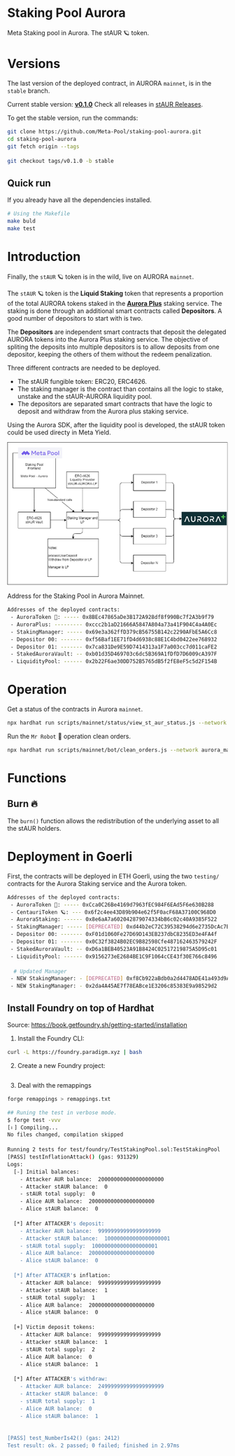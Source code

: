 # Staking Pool Aurora

Meta Staking pool in Aurora. The stAUR 🪐 token.

# Versions

The last version of the deployed contract, in AURORA `mainnet`, is in the `stable` branch.

Current stable version: [**v0.1.0**](https://github.com/Meta-Pool/staking-pool-aurora/releases/tag/v0.1.0)
Check all releases in [stAUR Releases](https://github.com/Meta-Pool/staking-pool-aurora/releases).

To get the stable version, run the commands:

```sh
git clone https://github.com/Meta-Pool/staking-pool-aurora.git
cd staking-pool-aurora
git fetch origin --tags

git checkout tags/v0.1.0 -b stable
```

## Quick run

If you already have all the dependencies installed.

```sh
# Using the Makefile
make buld
make test
```

# Introduction

Finally, the `stAUR` 🪐 token is in the wild, live on AURORA `mainnet`.

The `stAUR` 🪐 token is the **Liquid Staking** token that represents a proportion of the total AURORA tokens staked in the [**Aurora Plus**](https://aurora.plus/) staking service. The staking is done through an additional smart contracts called **Depositors**. A good number of depositors to start with is two.

The **Depositors** are independent smart contracts that deposit the delegated AURORA tokens into the Aurora Plus staking service. The objective of spliting the deposits into multiple depositors is to allow deposits from one depositor, keeping the others of them without the redeem penalization.

Three different contracts are needed to be deployed.

- The stAUR fungible token: ERC20, ERC4626.
- The staking manager is the contract than contains all the logic to stake, unstake and the stAUR-AURORA liquidity pool.
- The depositors are separated smart contracts that have the logic to deposit and withdraw from the Aurora plus staking service.

Using the Aurora SDK, after the liquidity pool is developed, the stAUR token could be used directy in Meta Yield.

![Architecture](media/stakingAurora.png)

Address for the Staking Pool in Aurora Mainnet.

```bash
Addresses of the deployed contracts:
 - AuroraToken 💚: ----- 0x8BEc47865aDe3B172A928df8f990Bc7f2A3b9f79
 - AuroraPlus: --------- 0xccc2b1aD21666A5847A804a73a41F904C4a4A0Ec
 - StakingManager: ----- 0x69e3a362ffD379cB56755B142c2290AFbE5A6Cc8
 - Depositor 00: ------- 0xf56Baf1EE71fD4d6938c88E1C4bd0422ee768932
 - Depositor 01: ------- 0x7ca831De9E59D7414313a1F7a003cc7d011caFE2
 - StakedAuroraVault: -- 0xb01d35D469703c6dc5B369A1fDfD7D6009cA397F
 - LiquidityPool: ------ 0x2b22F6ae30DD752B5765dB5f2fE8eF5c5d2F154B
```

# Operation

Get a status of the contracts in Aurora `mainnet`.

```sh
npx hardhat run scripts/mainnet/status/view_st_aur_status.js --network aurora_mainnet
```

Run the `Mr Robot` 🤖 operation clean orders.

```sh
npx hardhat run scripts/mainnet/bot/clean_orders.js --network aurora_mainnet
```

# Functions

## Burn 🔥

The `burn()` function allows the redistribution of the underlying asset to all the stAUR holders.

# Deployment in Goerli

First, the contracts will be deployed in ETH Goerli, using the two `testing/` contracts for the Aurora Staking service and the Aurora token.

```sh
Addresses of the deployed contracts:
 - AuroraToken 💚: ----- 0xCca0C26Be4169d7963fEC984F6EAd5F6e630B288
 - CentauriToken 🪐: --- 0x6f2c4ee43D89b904e62f5F0acF68A37100C968D0
 - AuroraStaking: ------ 0x8e6aA7a602042879074334bB6c02c40A9385F522
 - StakingManager: ----- [DEPRECATED] 0xd44b2eC72C39538294d6e2735DcAc7BB5Ebf2cC6
 - Depositor 00: ------- 0xF01d1060Fe27D69D143EB237dbC8235ED3e4FA4f
 - Depositor 01: ------- 0x0C32f3824B02EC9B82598Cfe487162463579242F
 - StakedAuroraVault: -- 0xD6a1BEB40523A91B8424C02517219875A5D95c01
 - LiquidityPool: ------ 0x9156273eE2684BE1C9F1064cCE43f30E766c8496

  # Updated Manager
 - NEW StakingManager: - [DEPRECATED] 0xf8Cb922aBdb0a2d4478ADE41a493d9A11e0e6009
 - NEW StakingManager: - 0x2da4A45AE7f78EABce1E3206c85383E9a98529d2
```

## Install Foundry on top of Hardhat

Source: https://book.getfoundry.sh/getting-started/installation

1. Install the Foundry CLI:

```sh
curl -L https://foundry.paradigm.xyz | bash
```

2. Create a new Foundry project:

```sh

```

3. Deal with the remappings

```sh
forge remappings > remappings.txt
```

```sh
## Runing the test in verbose mode.
$ forge test -vvv
[⠆] Compiling...
No files changed, compilation skipped

Running 2 tests for test/foundry/TestStakingPool.sol:TestStakingPool
[PASS] testInflationAttack() (gas: 931329)
Logs:
  [-] Initial balances:
  	- Attacker AUR balance:  200000000000000000000
  	- Attacker stAUR balance:  0
  	- stAUR total supply:  0
  	- Alice AUR balance:  200000000000000000000
  	- Alice stAUR balance:  0

  [*] After ATTACKER's deposit:
  	- Attacker AUR balance:  99999999999999999999
  	- Attacker stAUR balance:  100000000000000000001
  	- stAUR total supply:  100000000000000000001
  	- Alice AUR balance:  200000000000000000000
  	- Alice stAUR balance:  0

  [*] After ATTACKER's inflation:
  	- Attacker AUR balance:  99999999999999999999
  	- Attacker stAUR balance:  1
  	- stAUR total supply:  1
  	- Alice AUR balance:  200000000000000000000
  	- Alice stAUR balance:  0

  [+] Victim deposit tokens:
  	- Attacker AUR balance:  99999999999999999999
  	- Attacker stAUR balance:  1
  	- stAUR total supply:  2
  	- Alice AUR balance:  0
  	- Alice stAUR balance:  1

  [*] After ATTACKER's withdraw:
  	- Attacker AUR balance:  249999999999999999999
  	- Attacker stAUR balance:  0
  	- stAUR total supply:  1
  	- Alice AUR balance:  0
  	- Alice stAUR balance:  1


[PASS] test_NumberIs42() (gas: 2412)
Test result: ok. 2 passed; 0 failed; finished in 2.97ms
```
